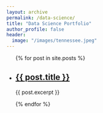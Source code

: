 ```yaml
---
layout: archive
permalink: /data-science/
title: "Data Science Portfolio"
author_profile: false  
header:
  image: "/images/tennessee.jpeg"
---
```


<ul>
  {% for post in site.posts %}
    <li>
      <h2><a href="{{ post.url }}">{{ post.title }}</a></h2>
      <p>{{ post.excerpt }}</p>
    </li>
  {% endfor %}
</ul>
